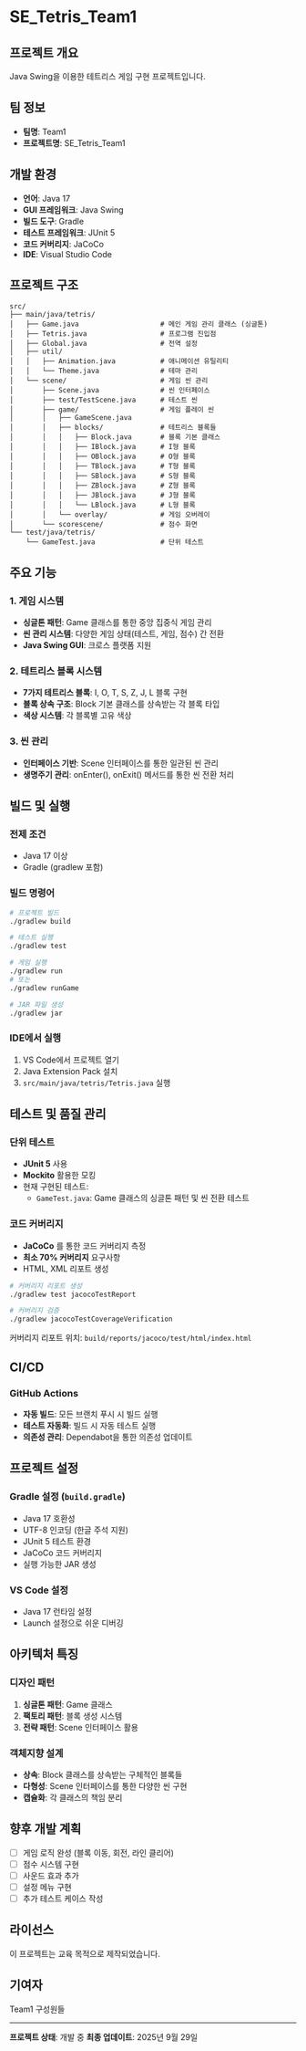 # SE_Tetris_Team1

## 프로젝트 개요
Java Swing을 이용한 테트리스 게임 구현 프로젝트입니다.

## 팀 정보
- **팀명**: Team1
- **프로젝트명**: SE_Tetris_Team1

## 개발 환경
- **언어**: Java 17
- **GUI 프레임워크**: Java Swing
- **빌드 도구**: Gradle
- **테스트 프레임워크**: JUnit 5
- **코드 커버리지**: JaCoCo
- **IDE**: Visual Studio Code

## 프로젝트 구조
```
src/
├── main/java/tetris/
│   ├── Game.java                    # 메인 게임 관리 클래스 (싱글톤)
│   ├── Tetris.java                  # 프로그램 진입점
│   ├── Global.java                  # 전역 설정
│   ├── util/
│   │   ├── Animation.java           # 애니메이션 유틸리티
│   │   └── Theme.java               # 테마 관리
│   └── scene/                       # 게임 씬 관리
│       ├── Scene.java               # 씬 인터페이스
│       ├── test/TestScene.java      # 테스트 씬
│       ├── game/                    # 게임 플레이 씬
│       │   ├── GameScene.java
│       │   ├── blocks/              # 테트리스 블록들
│       │   │   ├── Block.java       # 블록 기본 클래스
│       │   │   ├── IBlock.java      # I형 블록
│       │   │   ├── OBlock.java      # O형 블록
│       │   │   ├── TBlock.java      # T형 블록
│       │   │   ├── SBlock.java      # S형 블록
│       │   │   ├── ZBlock.java      # Z형 블록
│       │   │   ├── JBlock.java      # J형 블록
│       │   │   └── LBlock.java      # L형 블록
│       │   └── overlay/             # 게임 오버레이
│       └── scorescene/              # 점수 화면
└── test/java/tetris/
    └── GameTest.java                # 단위 테스트
```

## 주요 기능

### 1. 게임 시스템
- **싱글톤 패턴**: Game 클래스를 통한 중앙 집중식 게임 관리
- **씬 관리 시스템**: 다양한 게임 상태(테스트, 게임, 점수) 간 전환
- **Java Swing GUI**: 크로스 플랫폼 지원

### 2. 테트리스 블록 시스템
- **7가지 테트리스 블록**: I, O, T, S, Z, J, L 블록 구현
- **블록 상속 구조**: Block 기본 클래스를 상속받는 각 블록 타입
- **색상 시스템**: 각 블록별 고유 색상

### 3. 씬 관리
- **인터페이스 기반**: Scene 인터페이스를 통한 일관된 씬 관리
- **생명주기 관리**: onEnter(), onExit() 메서드를 통한 씬 전환 처리

## 빌드 및 실행

### 전제 조건
- Java 17 이상
- Gradle (gradlew 포함)

### 빌드 명령어
```bash
# 프로젝트 빌드
./gradlew build

# 테스트 실행
./gradlew test

# 게임 실행
./gradlew run
# 또는
./gradlew runGame

# JAR 파일 생성
./gradlew jar
```

### IDE에서 실행
1. VS Code에서 프로젝트 열기
2. Java Extension Pack 설치
3. `src/main/java/tetris/Tetris.java` 실행

## 테스트 및 품질 관리

### 단위 테스트
- **JUnit 5** 사용
- **Mockito** 활용한 모킹
- 현재 구현된 테스트:
  - `GameTest.java`: Game 클래스의 싱글톤 패턴 및 씬 전환 테스트

### 코드 커버리지
- **JaCoCo** 를 통한 코드 커버리지 측정
- **최소 70% 커버리지** 요구사항
- HTML, XML 리포트 생성

```bash
# 커버리지 리포트 생성
./gradlew test jacocoTestReport

# 커버리지 검증
./gradlew jacocoTestCoverageVerification
```

커버리지 리포트 위치: `build/reports/jacoco/test/html/index.html`

## CI/CD

### GitHub Actions
- **자동 빌드**: 모든 브랜치 푸시 시 빌드 실행
- **테스트 자동화**: 빌드 시 자동 테스트 실행
- **의존성 관리**: Dependabot을 통한 의존성 업데이트

## 프로젝트 설정

### Gradle 설정 (`build.gradle`)
- Java 17 호환성
- UTF-8 인코딩 (한글 주석 지원)
- JUnit 5 테스트 환경
- JaCoCo 코드 커버리지
- 실행 가능한 JAR 생성

### VS Code 설정
- Java 17 런타임 설정
- Launch 설정으로 쉬운 디버깅

## 아키텍처 특징

### 디자인 패턴
1. **싱글톤 패턴**: Game 클래스
2. **팩토리 패턴**: 블록 생성 시스템
3. **전략 패턴**: Scene 인터페이스 활용

### 객체지향 설계
- **상속**: Block 클래스를 상속받는 구체적인 블록들
- **다형성**: Scene 인터페이스를 통한 다양한 씬 구현
- **캡슐화**: 각 클래스의 책임 분리

## 향후 개발 계획
- [ ] 게임 로직 완성 (블록 이동, 회전, 라인 클리어)
- [ ] 점수 시스템 구현
- [ ] 사운드 효과 추가
- [ ] 설정 메뉴 구현
- [ ] 추가 테스트 케이스 작성

## 라이선스
이 프로젝트는 교육 목적으로 제작되었습니다.

## 기여자
Team1 구성원들

---
**프로젝트 상태**: 개발 중
**최종 업데이트**: 2025년 9월 29일
